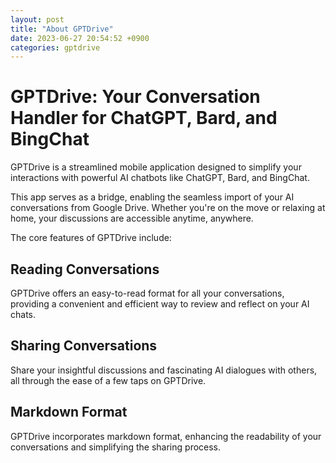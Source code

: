 ```yaml
---
layout: post
title: "About GPTDrive"
date: 2023-06-27 20:54:52 +0900
categories: gptdrive
---
```


# GPTDrive: Your Conversation Handler for ChatGPT, Bard, and BingChat

GPTDrive is a streamlined mobile application designed to simplify your interactions with powerful AI chatbots like ChatGPT, Bard, and BingChat.

This app serves as a bridge, enabling the seamless import of your AI conversations from Google Drive. Whether you're on the move or relaxing at home, your discussions are accessible anytime, anywhere.

The core features of GPTDrive include:

## Reading Conversations

GPTDrive offers an easy-to-read format for all your conversations, providing a convenient and efficient way to review and reflect on your AI chats.

## Sharing Conversations

Share your insightful discussions and fascinating AI dialogues with others, all through the ease of a few taps on GPTDrive.

## Markdown Format

GPTDrive incorporates markdown format, enhancing the readability of your conversations and simplifying the sharing process.
